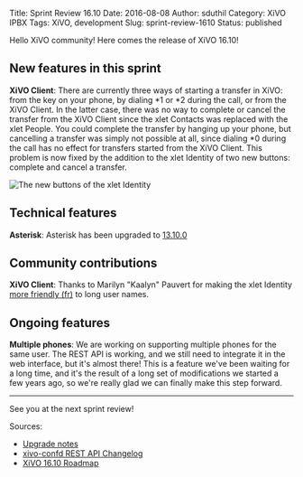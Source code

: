 Title: Sprint Review 16.10
Date: 2016-08-08
Author: sduthil
Category: XiVO IPBX
Tags: XiVO, development
Slug: sprint-review-1610
Status: published

Hello XiVO community! Here comes the release of XiVO 16.10!

New features in this sprint
---------------------------

**XiVO Client**: There are currently three ways of starting a transfer in XiVO: from the key on your phone, by dialing *1 or *2 during the call, or from the XiVO Client. In the latter case, there was no way to complete or cancel the transfer from the XiVO Client since the xlet Contacts was replaced with the xlet People. You could complete the transfer by hanging up your phone, but cancelling a transfer was simply not possible at all, since dialing *0 during the call has no effect for transfers started from the XiVO Client. This problem is now fixed by the addition to the xlet Identity of two new buttons: complete and cancel a transfer.

![The new buttons of the xlet Identity](/public/16.10/identity-transfer.png)

Technical features
------------------

**Asterisk**: Asterisk has been upgraded to [13.10.0](http://downloads.asterisk.org/pub/telephony/asterisk/releases/ChangeLog-13.10.0)


Community contributions
-----------------------

**XiVO Client**: Thanks to Marilyn "Kaalyn" Pauvert for making the xlet Identity [more friendly (fr)](http://projects.xivo.io/issues/6206) to long user names.


Ongoing features
----------------

**Multiple phones**: We are working on supporting multiple phones for the same user. The REST API is working, and we still need to integrate it in the web interface, but it's almost there! This is a feature we've been waiting for a long time, and it's the result of a long set of modifications we started a few years ago, so we're really glad we can finally make this step forward.


---

See you at the next sprint review!

Sources:

* [Upgrade notes](http://documentation.xivo.io/en/latest/upgrade/upgrade.html#upgrade-notes)
* [xivo-confd REST API Changelog](http://documentation.xivo.io/en/latest/api_sdk/rest_api/confd/changelog.html)
* [XiVO 16.10 Roadmap](http://projects.xivo.io/versions/246)
